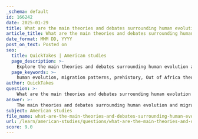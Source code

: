 ```yaml
---
_schema: default
id: 166242
date: 2025-01-29
title: What are the main theories and debates surrounding human evolution and migration patterns in prehistory?
article_title: What are the main theories and debates surrounding human evolution and migration patterns in prehistory?
date_format: MMM DD, YYYY
post_on_text: Posted on
seo:
  title: QuickTakes | American studies
  page_description: >-
    Explore the main theories and debates surrounding human evolution and migration patterns in prehistory, including the Out of Africa theory, Multiregional hypothesis, and the role of genetic and archaeological evidence.
  page_keywords: >-
    human evolution, migration patterns, prehistory, Out of Africa theory, Multiregional hypothesis, Assimilation model, fossil evidence, genetic data, archaeological findings, Bering Land Bridge, coastal migration theory, debates, controversies, cultural evolution
author: QuickTakes
question: >-
    What are the main theories and debates surrounding human evolution and migration patterns in prehistory?
answer: >-
    The main theories and debates surrounding human evolution and migration patterns in prehistory are rooted in a combination of fossil evidence, genetic data, and archaeological findings. Here are some key aspects:\n\n### Theories of Human Evolution\n\n1. **Out of Africa Theory**: This widely accepted theory posits that modern humans (Homo sapiens) originated in Africa and migrated outwards to populate the rest of the world. Genetic studies support this theory, showing that non-African populations share a more recent common ancestor with African populations.\n\n2. **Multiregional Hypothesis**: In contrast to the Out of Africa theory, this hypothesis suggests that modern humans evolved simultaneously in different regions of the world from local archaic human populations (like Neanderthals and Homo erectus). Proponents argue that gene flow between these populations facilitated the development of modern humans.\n\n3. **Assimilation Model**: This model combines elements of both the Out of Africa and Multiregional theories. It suggests that while modern humans originated in Africa, they interbred with local archaic populations as they migrated, leading to a genetic assimilation of traits.\n\n### Migration Patterns\n\n1. **Early Migration**: Evidence suggests that early humans migrated out of Africa in multiple waves, with the first migrations occurring around 60,000 to 70,000 years ago. Archaeological findings, such as tools and fossils, indicate routes taken through the Middle East into Europe and Asia.\n\n2. **Bering Land Bridge**: One significant migration route is believed to be the Bering Land Bridge, which connected Asia and North America during the last Ice Age. This allowed humans to migrate into the Americas, with evidence of human presence dating back to at least 15,000 years ago.\n\n3. **Coastal Migration Theory**: Recent studies suggest that some early humans may have used coastal routes to migrate from Asia to the Americas, utilizing boats and following marine resources along the coastlines.\n\n### Debates and Controversies\n\n1. **Fossil Interpretation**: The interpretation of fossil evidence is a major area of debate. Different findings can lead to varying conclusions about the timeline and nature of human evolution. For example, the discovery of new hominid fossils can challenge existing theories about the lineage and migration of early humans.\n\n2. **Genetic Evidence**: Advances in genetic analysis have provided new insights into human migration and evolution, but they also raise questions about the extent of interbreeding between modern humans and archaic species. The implications of these findings continue to be debated among scientists.\n\n3. **Cultural Evolution**: The role of culture in human evolution is another area of discussion. Some researchers argue that cultural practices, such as tool-making and social structures, significantly influenced human adaptation and migration, while others emphasize biological factors.\n\n### Conclusion\n\nUnderstanding human evolution and migration patterns in prehistory involves a complex interplay of scientific theories, fossil evidence, and genetic data. Ongoing research continues to refine our understanding of how modern humans emerged and spread across the globe, highlighting the dynamic nature of this field of study.
subject: American studies
file_name: what-are-the-main-theories-and-debates-surrounding-human-evolution-and-migration-patterns-in-prehistory.md
url: /learn/american-studies/questions/what-are-the-main-theories-and-debates-surrounding-human-evolution-and-migration-patterns-in-prehistory
score: 9.0
---
```


&nbsp;